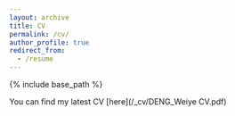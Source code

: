 ```yaml
---
layout: archive
title: CV
permalink: /cv/
author_profile: true
redirect_from: 
  - /resume
---
```


{% include base_path %}

You can find my latest CV [here](/_cv/DENG_Weiye CV.pdf)

